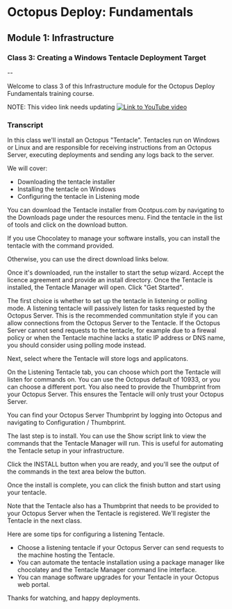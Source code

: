 # Octopus Deploy: Fundamentals
## Module 1: Infrastructure
### Class 3: Creating a Windows Tentacle Deployment Target

--

Welcome to class 3 of this Infrastructure module for the Octopus Deploy Fundamentals training course.

NOTE: This video link needs updating
[![Link to YouTube video](https://img.youtube.com/vi/HLpCodiH3Bc/0.jpg)](https://www.youtube.com/embed/HLpCodiH3Bc)

### Transcript

In this class we'll install an Octopus "Tentacle". Tentacles run on Windows or Linux and are responsible for receiving instructions from an Octopus Server, executing deployments and sending any logs back to the server.

We will cover:

- Downloading the tentacle installer
- Installing the tentacle on Windows
- Configuring the tentacle in Listening mode

You can download the Tentacle installer from Ocotpus.com by navigating to the Downloads page under the resources menu. Find the tentacle in the list of tools and click on the download button.

If you use Chocolatey to manage your software installs, you can install the tentacle with the command provided.

Otherwise, you can use the direct download links below.

Once it's downloaded, run the installer to start the setup wizard. Accept the licence agreement and provide an install directory. Once the Tentacle is installed, the Tentacle Manager will open. Click "Get Started".

The first choice is whether to set up the tentacle in listening or polling mode. A listening tentacle will passively listen for tasks requested by the Octopus Server. This is the recommended communitation style if you can allow connections from the Octopus Server to the Tentacle. If the Octopus Server cannot send requests to the tentacle, for example due to a firewal policy or when the Tentacle machine lacks a static IP address or DNS name, you should consider using polling mode instead.

Next, select where the Tentacle will store logs and applicatons.

On the Listening Tentacle tab, you can choose which port the Tentacle will listen for commands on. You can use the Octopus default of 10933, or you can choose a different port. You also need to provide the Thumbprint from your Octopus Server. This ensures the Tentacle will only trust your Octopus Server.

You can find your Octopus Server Thumbprint by logging into Octopus and navigating to Configuration / Thumbprint.

The last step is to install. You can use the Show script link to view the commands that the Tentacle Manager will run. This is useful for automating the Tentacle setup in your infrastructure.

Click the INSTALL button when you are ready, and you'll see the output of the commands in the text area below the button.

Once the install is complete, you can click the finish button and start using your tentacle.

Note that the Tentacle also has a Thumbprint that needs to be provided to your Octopus Server when the Tentacle is registered. We'll register the Tentacle in the next class.

Here are some tips for configuring a listening Tentacle.

- Choose a listening tentacle if your Octopus Server can send requests to the machine hosting the Tentacle.
- You can automate the tentacle installation using a package manager like chocolatey and the Tentacle Manager command line interface.
- You can manage software upgrades for your Tentacle in your Octopus web portal.

Thanks for watching, and happy deployments.